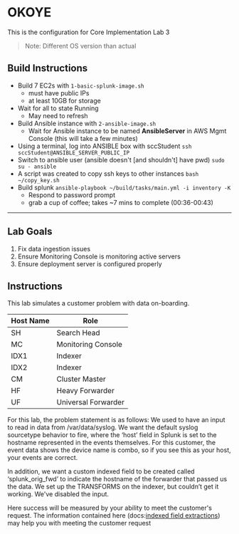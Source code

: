 # OKOYE
This is the configuration for Core Implementation Lab 3
> Note: Different OS version than actual

## Build Instructions
- Build 7 EC2s with `1-basic-splunk-image.sh`
    - must have public IPs
    - at least 10GB for storage
- Wait for all to state Running
    - May need to refresh
- Build Ansible instance with `2-ansible-image.sh`
    - Wait for Ansible instance to be named **AnsibleServer** in AWS Mgmt Console (this will take a few minutes)
- Using a terminal, log into ANSIBLE box with sccStudent
    `ssh sccStudent@ANSIBLE_SERVER_PUBLIC_IP`
- Switch to ansible user (ansible doesn't [and shouldn't] have pwd)
    `sudo su - ansible`
- A script was created to copy ssh keys to other instances
    `bash ~/copy_key.sh`
- Build splunk
    `ansible-playbook ~/build/tasks/main.yml -i inventory -K`
    - Respond to password prompt
    - grab a cup of coffee; takes ~7 mins to complete (00:36-00:43)

---
## Lab Goals
1. Fix data ingestion issues
1. Ensure Monitoring Console is monitoring active servers
1. Ensure deployment server is configured properly

## Instructions
This lab simulates a customer problem with data on-boarding.

| Host Name| Role |
|------|------|
| SH | Search Head |
| MC | Monitoring Console |
| IDX1 | Indexer |
| IDX2 | Indexer |
| CM | Cluster Master |
| HF | Heavy Forwarder |
| UF | Universal Forwarder |

For this lab, the problem statement is as follows:
We used to have an input to read in data from /var/data/syslog. We want the default syslog sourcetype behavior to fire, where the ‘host’ field in Splunk is set to the hostname represented in the events themselves. For this customer, the event data shows the device name is combo, so if you see this as your host, your events are correct.

In addition, we want a custom indexed field to be created called ‘splunk_orig_fwd’ to indicate the hostname of the forwarder that passed us the data. We set up the TRANSFORMS on the indexer, but couldn’t get it working. We've disabled the input.

Here success will be measured by your ability to meet the customer's request. The information contained here (docs:[indexed field extractions](https://docs.splunk.com/Documentation/Splunk/latest/Data/Aboutindexedfieldextraction)) may help you with meeting the customer request